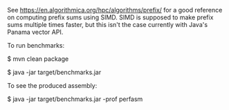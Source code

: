 See https://en.algorithmica.org/hpc/algorithms/prefix/ for a good reference on computing prefix sums using SIMD. SIMD is supposed to make prefix sums multiple times faster, but this isn't the case currently with Java's Panama vector API.

To run benchmarks:

$ mvn clean package

$ java -jar target/benchmarks.jar

To see the produced assembly:

$ java -jar target/benchmarks.jar -prof perfasm
